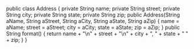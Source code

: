public class Address {
    private String name;
    private String street;
    private String city;
    private String state;
    private String zip;
    public Address(String aName, String aStreet,
                   String aCity, String aState, String aZip)
    {
        name = aName;
        street = aStreet;
        city = aCity;
        state = aState;
        zip = aZip;
    }
    public String format()
    {
        return name + "\n" + street + "\n"
                + city + ", " + state + " " + zip;
    }
}
